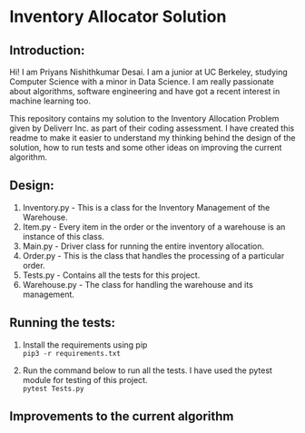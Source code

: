 
# Inventory Allocator Solution

## Introduction:
Hi! I am Priyans Nishithkumar Desai. I am a junior at UC Berkeley, studying Computer Science with a minor in Data Science. I am really passionate about algorithms, software engineering and have got a recent interest in machine learning too. 

This repository contains my solution to the Inventory Allocation Problem given by Deliverr Inc. as part of their coding assessment. I have created this readme to make it easier to understand my thinking behind the design of the solution, how to run tests and some other ideas on improving the current algorithm. 

## Design:
1. Inventory.py - This is a class for the Inventory Management of the Warehouse. 
2. Item.py - Every item in the order or the inventory of a warehouse is an instance of this class. 
3. Main.py - Driver class for running the entire inventory allocation. 
4. Order.py - This is the class that handles the processing of a particular order. 
5. Tests.py - Contains all the tests for this project. 
6. Warehouse.py - The class for handling the warehouse and its management. 

## Running the tests:

1. Install the requirements using pip <br>
`pip3 -r requirements.txt`

2. Run the command below to run all the tests. I have used the pytest module for testing of this project.  <br>
`pytest Tests.py`

## Improvements to the current algorithm
